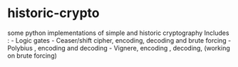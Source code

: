 # historic-crypto
some python implementations of simple and historic cryptography
Includes : - Logic gates 
           - Ceaser/shift cipher, encoding, decoding and brute forcing
           - Polybius , encoding and decoding
           - Vignere, encoding , decoding, (working on brute forcing)
           
